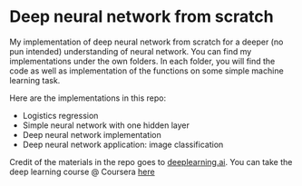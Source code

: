 # Deep neural network from scratch
My implementation of deep neural network from scratch for a deeper (no pun intended) understanding of neural network. You can find my implementations under the own folders. In each folder, you will find the code as well as implementation of the functions on some simple machine learning task.

Here are the implementations in this repo:

* Logistics regression
* Simple neural network with one hidden layer
* Deep neural network implementation
* Deep neural network application: image classification

Credit of the materials in the repo goes to [deeplearning.ai](deeplearning.ai). You can take the deep learning course @ Coursera [here](https://www.coursera.org/specializations/deep-learning?)
